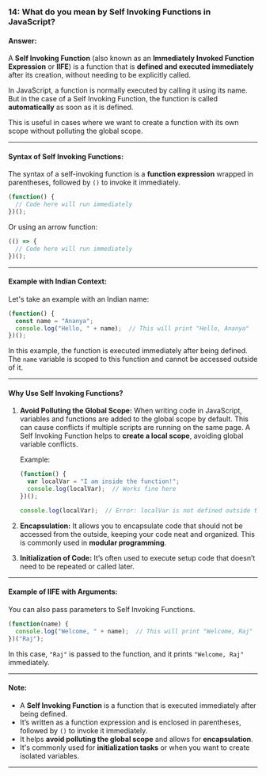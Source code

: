 ### **14: What do you mean by Self Invoking Functions in JavaScript?**

#### **Answer:**

A **Self Invoking Function** (also known as an **Immediately Invoked Function Expression** or **IIFE**) is a function that is **defined and executed immediately** after its creation, without needing to be explicitly called.

In JavaScript, a function is normally executed by calling it using its name. But in the case of a Self Invoking Function, the function is called **automatically** as soon as it is defined.

This is useful in cases where we want to create a function with its own scope without polluting the global scope.

---

#### **Syntax of Self Invoking Functions:**

The syntax of a self-invoking function is a **function expression** wrapped in parentheses, followed by `()` to invoke it immediately.

```javascript
(function() {
  // Code here will run immediately
})();
```

Or using an arrow function:

```javascript
(() => {
  // Code here will run immediately
})();
```

---

#### **Example with Indian Context:**

Let's take an example with an Indian name:

```javascript
(function() {
  const name = "Ananya";
  console.log("Hello, " + name);  // This will print "Hello, Ananya"
})();
```

In this example, the function is executed immediately after being defined. The `name` variable is scoped to this function and cannot be accessed outside of it.

---

#### **Why Use Self Invoking Functions?**

1. **Avoid Polluting the Global Scope:** When writing code in JavaScript, variables and functions are added to the global scope by default. This can cause conflicts if multiple scripts are running on the same page. A Self Invoking Function helps to **create a local scope**, avoiding global variable conflicts.

   Example:
   ```javascript
   (function() {
     var localVar = "I am inside the function!";
     console.log(localVar);  // Works fine here
   })();
   
   console.log(localVar);  // Error: localVar is not defined outside the function
   ```

2. **Encapsulation:** It allows you to encapsulate code that should not be accessed from the outside, keeping your code neat and organized. This is commonly used in **modular programming**.

3. **Initialization of Code:** It’s often used to execute setup code that doesn’t need to be repeated or called later.

---

#### **Example of IIFE with Arguments:**

You can also pass parameters to Self Invoking Functions.

```javascript
(function(name) {
  console.log("Welcome, " + name);  // This will print "Welcome, Raj"
})("Raj");
```

In this case, `"Raj"` is passed to the function, and it prints `"Welcome, Raj"` immediately.

---

#### **Note:**

- A **Self Invoking Function** is a function that is executed immediately after being defined.
- It’s written as a function expression and is enclosed in parentheses, followed by `()` to invoke it immediately.
- It helps **avoid polluting the global scope** and allows for **encapsulation**.
- It's commonly used for **initialization tasks** or when you want to create isolated variables.

---